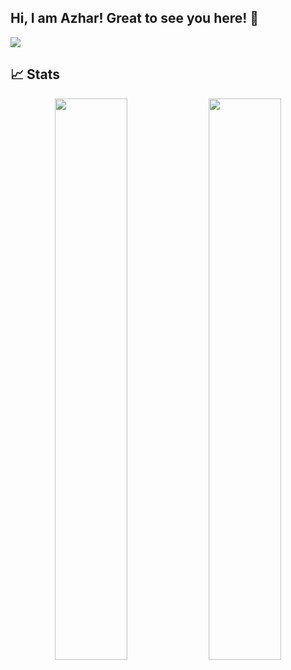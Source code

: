 ## Hi, I am Azhar! Great to see you here! 👋

<img src="https://activity-graph.herokuapp.com/graph?username=Azhar221&bg_color=0f2d3d&color=1cadfb&line=1cadfb&point=1cadfb&area=true&hide_border=true">

## 📈 Stats
<p align="center">	
  <img width="48%" src="https://github-readme-stats.vercel.app/api?username=Azhar221&show_icons=true&theme=tokyonight" />
  <img width="48%" src="https://github-readme-streak-stats.herokuapp.com/?user=Azhar221&theme=tokyonight" />
</p>

<!--
**Azhar221/Azhar221** is a ✨ _special_ ✨ repository because its `README.md` (this file) appears on your GitHub profile.

Here are some ideas to get you started:

- 🔭 I’m currently working on ...
- 🌱 I’m currently learning ...
- 👯 I’m looking to collaborate on ...
- 🤔 I’m looking for help with ...
- 💬 Ask me about ...
- 📫 How to reach me: ...
- 😄 Pronouns: ...
- ⚡ Fun fact: ...
-->
